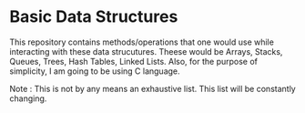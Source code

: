 # Basic Data Structures

This repository contains methods/operations that one would use while interacting with these data strucutures. Theese would be Arrays, Stacks, Queues, Trees, Hash Tables, Linked Lists. Also, for the purpose of simplicity, I am going to be using C language.


Note : This is not by any means an exhaustive list. This list will be constantly changing.
